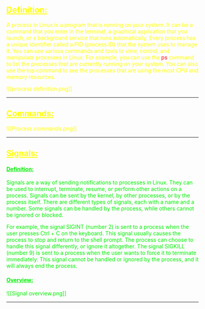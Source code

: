## <font color="yellow"><u>Definition:</u></f>

A process in Linux is a program that is running on your system. It can be a command that you enter in the terminal, a graphical application that you launch, or a background service that runs automatically. Every process has a unique identifier called a PID (process ID) that the system uses to manage it. You can use various commands and tools to view, control, and manipulate processes in Linux. For example, you can use the <font color="red">ps</font> command to list the processes that are currently running on your system. You can also use the top command to see the processes that are using the most CPU and memory resources.

![[process definition.png]]

---
## <font color="yellow"><u>Commands:</u></f>

![[Process commands.png]]

---
## <font color="yellow"><u>Signals:</u></f>

#### <font color="green0"><u>Definition:</u></f>

Signals are a way of sending notifications to processes in Linux. They can be used to interrupt, terminate, resume, or perform other actions on a process. Signals can be sent by the kernel, by other processes, or by the process itself. There are different types of signals, each with a name and a number. Some signals can be handled by the process, while others cannot be ignored or blocked.

For example, the signal SIGINT (number 2) is sent to a process when the user presses Ctrl + C on the keyboard. This signal usually causes the process to stop and return to the shell prompt. The process can choose to handle this signal differently, or ignore it altogether. The signal SIGKILL (number 9) is sent to a process when the user wants to force it to terminate immediately. This signal cannot be handled or ignored by the process, and it will always end the process.

#### <font color="green0"><u>Overview:</u></f>

![[Signal overview.png]]

---

